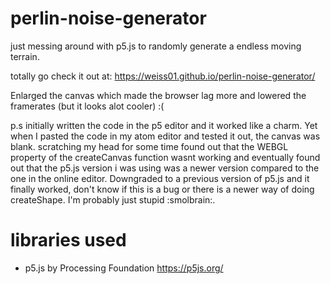 # perlin-noise-generator
just messing around with p5.js to randomly generate a endless moving terrain.

totally go check it out at: https://weiss01.github.io/perlin-noise-generator/

Enlarged the canvas which made the browser lag more and lowered the framerates (but it looks alot cooler) :(

p.s initially written the code in the p5 editor and it worked like a charm. Yet when I pasted the code in my atom editor and tested it out, the canvas was blank.
scratching my head for some time found out that the WEBGL property of the createCanvas function wasnt working and eventually found out that the p5.js version i was using
was a newer version compared to the one in the online editor. Downgraded to a previous version of p5.js and it finally worked, don't know if this is a bug or there is a newer
way of doing createShape. I'm probably just stupid :smolbrain:.

# libraries used
- p5.js by Processing Foundation https://p5js.org/
